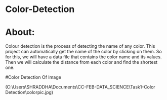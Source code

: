 # Color-Detection

About: 
=======
Colour detection is the process of detecting the name of any color. This project can automatically get
the name of the color by clicking on them. So for this, we will have a data file that contains the color name and its values. 
Then we will calculate the distance from each color and find the shortest one. 

#Color Detection Of Image

(C:\Users\SHRADDHA\Documents\CC-FEB-DATA_SCIENCE\Task1-Color Detection\colorpic.jpg)